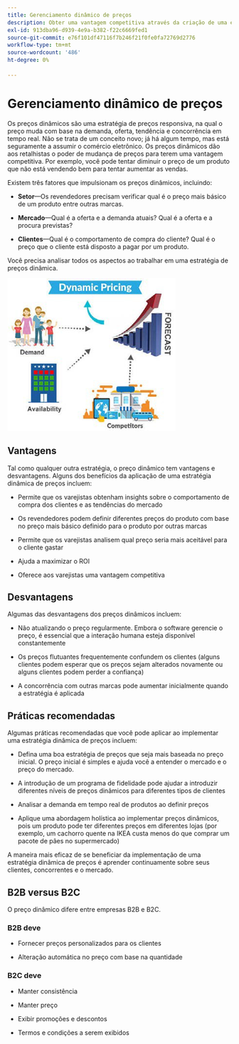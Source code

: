 ```yaml
---
title: Gerenciamento dinâmico de preços
description: Obter uma vantagem competitiva através da criação de uma estratégia para alterar dinamicamente os preços dos produtos com base nas condições do mercado.
exl-id: 913dba96-d939-4e9a-b382-f22c6669fed1
source-git-commit: e76f101df47116f7b246f21f0fe0fa72769d2776
workflow-type: tm+mt
source-wordcount: '486'
ht-degree: 0%

---
```


# Gerenciamento dinâmico de preços

Os preços dinâmicos são uma estratégia de preços responsiva, na qual o preço muda com base na demanda, oferta, tendência e concorrência em tempo real. Não se trata de um conceito novo; já há algum tempo, mas está seguramente a assumir o comércio eletrônico. Os preços dinâmicos dão aos retalhistas o poder de mudança de preços para terem uma vantagem competitiva. Por exemplo, você pode tentar diminuir o preço de um produto que não está vendendo bem para tentar aumentar as vendas.

Existem três fatores que impulsionam os preços dinâmicos, incluindo:

- **Setor**—Os revendedores precisam verificar qual é o preço mais básico de um produto entre outras marcas.

- **Mercado**—Qual é a oferta e a demanda atuais? Qual é a oferta e a procura previstas?

- **Clientes**—Qual é o comportamento de compra do cliente? Qual é o preço que o cliente está disposto a pagar por um produto.

Você precisa analisar todos os aspectos ao trabalhar em uma estratégia de preços dinâmica.

![Diagrama de preços dinâmico](../../assets/playbooks/dynamic-pricing-diagram.png)

## Vantagens

Tal como qualquer outra estratégia, o preço dinâmico tem vantagens e desvantagens. Alguns dos benefícios da aplicação de uma estratégia dinâmica de preços incluem:

- Permite que os varejistas obtenham insights sobre o comportamento de compra dos clientes e as tendências do mercado

- Os revendedores podem definir diferentes preços do produto com base no preço mais básico definido para o produto por outras marcas

- Permite que os varejistas analisem qual preço seria mais aceitável para o cliente gastar

- Ajuda a maximizar o ROI

- Oferece aos varejistas uma vantagem competitiva

## Desvantagens

Algumas das desvantagens dos preços dinâmicos incluem:

- Não atualizando o preço regularmente. Embora o software gerencie o preço, é essencial que a interação humana esteja disponível constantemente

- Os preços flutuantes frequentemente confundem os clientes (alguns clientes podem esperar que os preços sejam alterados novamente ou alguns clientes podem perder a confiança)

- A concorrência com outras marcas pode aumentar inicialmente quando a estratégia é aplicada

## Práticas recomendadas

Algumas práticas recomendadas que você pode aplicar ao implementar uma estratégia dinâmica de preços incluem:

- Defina uma boa estratégia de preços que seja mais baseada no preço inicial. O preço inicial é simples e ajuda você a entender o mercado e o preço do mercado.

- A introdução de um programa de fidelidade pode ajudar a introduzir diferentes níveis de preços dinâmicos para diferentes tipos de clientes

- Analisar a demanda em tempo real de produtos ao definir preços

- Aplique uma abordagem holística ao implementar preços dinâmicos, pois um produto pode ter diferentes preços em diferentes lojas (por exemplo, um cachorro quente na IKEA custa menos do que comprar um pacote de pães no supermercado)

A maneira mais eficaz de se beneficiar da implementação de uma estratégia dinâmica de preços é aprender continuamente sobre seus clientes, concorrentes e o mercado.

## B2B versus B2C

O preço dinâmico difere entre empresas B2B e B2C.

### B2B deve

- Fornecer preços personalizados para os clientes

- Alteração automática no preço com base na quantidade

### B2C deve

- Manter consistência

- Manter preço

- Exibir promoções e descontos

- Termos e condições a serem exibidos
